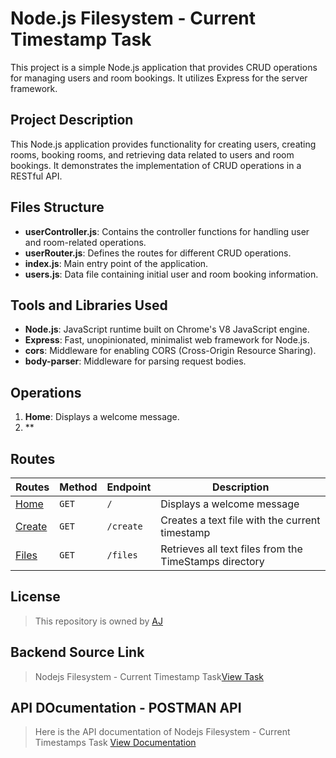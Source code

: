 # Node.js Filesystem - Current Timestamp Task

This project is a simple Node.js application that provides CRUD operations for managing users and room bookings. It utilizes Express for the server framework.

## Project Description

This Node.js application provides functionality for creating users, creating rooms, booking rooms, and retrieving data related to users and room bookings. It demonstrates the implementation of CRUD operations in a RESTful API.

## Files Structure

- **userController.js**: Contains the controller functions for handling user and room-related operations.
- **userRouter.js**: Defines the routes for different CRUD operations.
- **index.js**: Main entry point of the application.
- **users.js**: Data file containing initial user and room booking information.

## Tools and Libraries Used

- **Node.js**: JavaScript runtime built on Chrome's V8 JavaScript engine.
- **Express**: Fast, unopinionated, minimalist web framework for Node.js.
- **cors**: Middleware for enabling CORS (Cross-Origin Resource Sharing).
- **body-parser**: Middleware for parsing request bodies.

## Operations

1. **Home**: Displays a welcome message.
2. **

## Routes

| **Routes**                                                              | **Method** | **Endpoint** | **Description**                                        |
| ----------------------------------------------------------------------- | ---------- | ------------ | ------------------------------------------------------ |
| <a href="https://nodejs-filesystem-fdcr.onrender.com/">Home</a>         | `GET`      | `/`          | Displays a welcome message                             |
| <a href="https://nodejs-filesystem-fdcr.onrender.com/create">Create</a> | `GET`      | `/create`    | Creates a text file with the current timestamp         |
| <a href="https://nodejs-filesystem-fdcr.onrender.com/files">Files</a>   | `GET`      | `/files`     | Retrieves all text files from the TimeStamps directory |

## License

> This repository is owned by
> <a href="https://github.com/Ajith-11399/">AJ</a>

## Backend Source Link

> Nodejs Filesystem - Current Timestamp Task<a href="https://nodejs-filesystem-fdcr.onrender.com/">View Task</a>

## API DOcumentation - POSTMAN API

> Here is the API documentation of Nodejs Filesystem - Current Timestamps Task
> <a href="https://documenter.getpostman.com/view/35036950/2sA3XLE4Hu">View Documentation</a>
